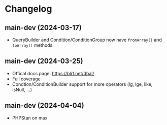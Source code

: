 # Changelog

## main-dev (2024-03-17)

- QueryBuilder and Condition/ConditionGroup now have `fromArray()` and `toArray()` methods.

## main-dev (2024-03-25)

- Offical docs page: https://blrf.net/dbal/
- Full coverage
- Condtion/ConditionBuilder support for more operators (lg, lge, like, isNull, ...)

## main-dev (2024-04-04)

- PHPStan on max